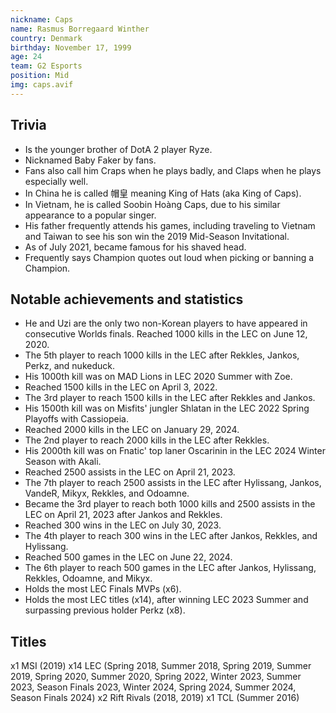 ```yaml
---
nickname: Caps
name: Rasmus Borregaard Winther
country: Denmark
birthday: November 17, 1999
age: 24
team: G2 Esports
position: Mid
img: caps.avif
---
```


## Trivia

- Is the younger brother of DotA 2 player Ryze.
- Nicknamed Baby Faker by fans.
- Fans also call him Craps when he plays badly, and Claps when he plays especially well.
- In China he is called 帽皇 meaning King of Hats (aka King of Caps).
- In Vietnam, he is called Soobin Hoàng Caps, due to his similar appearance to a popular singer.
- His father frequently attends his games, including traveling to Vietnam and Taiwan to see his son win the 2019 Mid-Season Invitational.
- As of July 2021, became famous for his shaved head.
- Frequently says Champion quotes out loud when picking or banning a Champion.

## Notable achievements and statistics

- He and Uzi are the only two non-Korean players to have appeared in consecutive Worlds finals.
Reached 1000 kills in the LEC on June 12, 2020.
- The 5th player to reach 1000 kills in the LEC after Rekkles, Jankos, Perkz, and nukeduck.
- His 1000th kill was on MAD Lions in LEC 2020 Summer with Zoe.
- Reached 1500 kills in the LEC on April 3, 2022.
- The 3rd player to reach 1500 kills in the LEC after Rekkles and Jankos.
- His 1500th kill was on Misfits' jungler Shlatan in the LEC 2022 Spring Playoffs with Cassiopeia.
- Reached 2000 kills in the LEC on January 29, 2024.
- The 2nd player to reach 2000 kills in the LEC after Rekkles.
- His 2000th kill was on Fnatic' top laner Oscarinin in the LEC 2024 Winter Season with Akali.
- Reached 2500 assists in the LEC on April 21, 2023.
- The 7th player to reach 2500 assists in the LEC after Hylissang, Jankos, VandeR, Mikyx, Rekkles, and Odoamne.
- Became the 3rd player to reach both 1000 kills and 2500 assists in the LEC on April 21, 2023 after Jankos and Rekkles.
- Reached 300 wins in the LEC on July 30, 2023.
- The 4th player to reach 300 wins in the LEC after Jankos, Rekkles, and Hylissang.
- Reached 500 games in the LEC on June 22, 2024.
- The 6th player to reach 500 games in the LEC after Jankos, Hylissang, Rekkles, Odoamne, and Mikyx.
- Holds the most LEC Finals MVPs (x6).
- Holds the most LEC titles (x14), after winning LEC 2023 Summer and surpassing previous holder Perkz (x8).

## Titles

x1 MSI (2019)
x14 LEC (Spring 2018, Summer 2018, Spring 2019, Summer 2019, Spring 2020, Summer 2020, Spring 2022, Winter 2023, Summer 2023, Season Finals 2023, Winter 2024, Spring 2024, Summer 2024, Season Finals 2024)
x2 Rift Rivals (2018, 2019)
x1 TCL (Summer 2016)